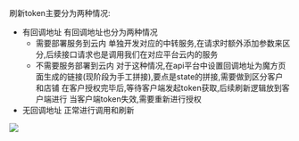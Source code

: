 刷新token主要分为两种情况:
- 有回调地址
	有回调地址也分为两种情况
	- 需要部署服务到云内
		单独开发对应的中转服务,在请求时额外添加参数来区分,后续接口请求也是调用我们在对应平台云内的服务
	- 不需要服务部署到云内
		对于这种情况,在api平台中设置回调地址为魔方页面生成的链接(现阶段为手工拼接),要点是state的拼接,需要做到区分客户和店铺
		在客户授权完毕后,等待客户端发起token获取,后续刷新逻辑放到客户端进行
		当客户端token失效,需要重新进行授权
- 无回调地址
正常进行调用和刷新

![](https://lbnote-1304107363.cos.ap-nanjing.myqcloud.com/202307171626704.png)